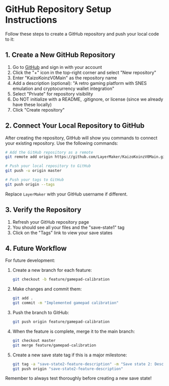 # GitHub Repository Setup Instructions

Follow these steps to create a GitHub repository and push your local code to it:

## 1. Create a New GitHub Repository

1. Go to [GitHub](https://github.com/) and sign in with your account
2. Click the "+" icon in the top-right corner and select "New repository"
3. Enter "KaizoKoinzV0Main" as the repository name
4. Add a description (optional): "A retro gaming platform with SNES emulation and cryptocurrency wallet integration"
5. Select "Private" for repository visibility
6. Do NOT initialize with a README, .gitignore, or license (since we already have these locally)
7. Click "Create repository"

## 2. Connect Your Local Repository to GitHub

After creating the repository, GitHub will show you commands to connect your existing repository. Use the following commands:

```bash
# Add the GitHub repository as a remote
git remote add origin https://github.com/LayerMaker/KaizoKoinzV0Main.git

# Push your local repository to GitHub
git push -u origin master

# Push your tags to GitHub
git push origin --tags
```

Replace `LayerMaker` with your GitHub username if different.

## 3. Verify the Repository

1. Refresh your GitHub repository page
2. You should see all your files and the "save-state1" tag
3. Click on the "Tags" link to view your save states

## 4. Future Workflow

For future development:

1. Create a new branch for each feature:
   ```bash
   git checkout -b feature/gamepad-calibration
   ```

2. Make changes and commit them:
   ```bash
   git add .
   git commit -m "Implemented gamepad calibration"
   ```

3. Push the branch to GitHub:
   ```bash
   git push origin feature/gamepad-calibration
   ```

4. When the feature is complete, merge it to the main branch:
   ```bash
   git checkout master
   git merge feature/gamepad-calibration
   ```

5. Create a new save state tag if this is a major milestone:
   ```bash
   git tag -a "save-state2-feature-description" -m "Save state 2: Description of what works"
   git push origin "save-state2-feature-description"
   ```

Remember to always test thoroughly before creating a new save state!
